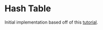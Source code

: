 # Hash Table

Initial implementation based off of this [tutorial](https://www.interviewbreeze.com/learn/hash-table-implementation/).